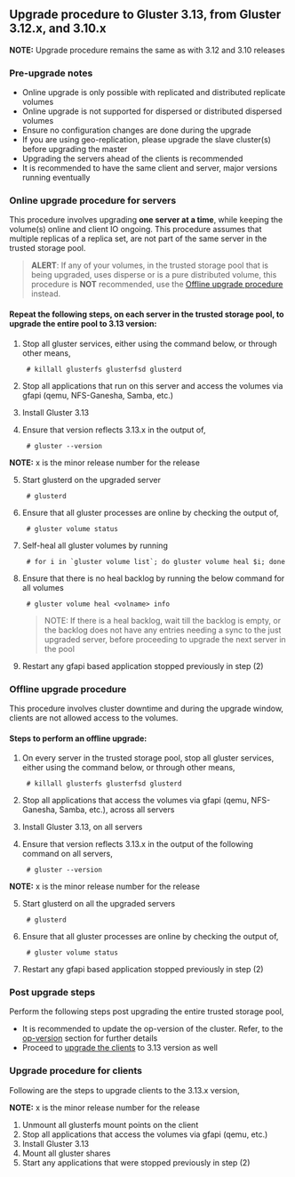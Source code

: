 ## Upgrade procedure to Gluster 3.13, from Gluster 3.12.x, and 3.10.x

**NOTE:** Upgrade procedure remains the same as with 3.12 and 3.10 releases

### Pre-upgrade notes
- Online upgrade is only possible with replicated and distributed replicate volumes
- Online upgrade is not supported for dispersed or distributed dispersed volumes
- Ensure no configuration changes are done during the upgrade
- If you are using geo-replication, please upgrade the slave cluster(s) before upgrading the master
- Upgrading the servers ahead of the clients is recommended
- It is recommended to have the same client and server, major versions running eventually

### Online upgrade procedure for servers
This procedure involves upgrading **one server at a time**, while keeping the volume(s) online and client IO ongoing. This procedure assumes that multiple replicas of a replica set, are not part of the same server in the trusted storage pool.

> **ALERT**: If any of your volumes, in the trusted storage pool that is being upgraded, uses disperse or is a pure distributed volume, this procedure is **NOT** recommended, use the [Offline upgrade procedure](#offline-upgrade-procedure) instead.

#### Repeat the following steps, on each server in the trusted storage pool, to upgrade the entire pool to 3.13 version:
1. Stop all gluster services, either using the command below, or through other means,

        # killall glusterfs glusterfsd glusterd

2. Stop all applications that run on this server and access the volumes via gfapi (qemu, NFS-Ganesha, Samba, etc.)

3. Install Gluster 3.13

4. Ensure that version reflects 3.13.x in the output of,
    
        # gluster --version

**NOTE:** x is the minor release number for the release

5. Start glusterd on the upgraded server

        # glusterd

6. Ensure that all gluster processes are online by checking the output of,

        # gluster volume status

7. Self-heal all gluster volumes by running

        # for i in `gluster volume list`; do gluster volume heal $i; done

8. Ensure that there is no heal backlog by running the below command for all volumes

        # gluster volume heal <volname> info

    > NOTE: If there is a heal backlog, wait till the backlog is empty, or the backlog does not have any entries needing a sync to the just upgraded server, before proceeding to upgrade the next server in the pool

9. Restart any gfapi based application stopped previously in step (2)

### Offline upgrade procedure
This procedure involves cluster downtime and during the upgrade window, clients are not allowed access to the volumes.

#### Steps to perform an offline upgrade:
1. On every server in the trusted storage pool, stop all gluster services, either using the command below, or through other means,

        # killall glusterfs glusterfsd glusterd

2. Stop all applications that access the volumes via gfapi (qemu, NFS-Ganesha, Samba, etc.), across all servers

3. Install Gluster 3.13, on all servers

4. Ensure that version reflects 3.13.x in the output of the following command on all servers,

        # gluster --version

**NOTE:** x is the minor release number for the release

5. Start glusterd on all the upgraded servers

        # glusterd

6. Ensure that all gluster processes are online by checking the output of,

        # gluster volume status

7. Restart any gfapi based application stopped previously in step (2)

### Post upgrade steps
Perform the following steps post upgrading the entire trusted storage pool,

- It is recommended to update the op-version of the cluster. Refer, to the [op-version](./op-version.md) section for further details
- Proceed to [upgrade the clients](#upgrade-procedure-for-clients) to 3.13 version as well

### Upgrade procedure for clients
Following are the steps to upgrade clients to the 3.13.x version,

**NOTE:** x is the minor release number for the release

1. Unmount all glusterfs mount points on the client
2. Stop all applications that access the volumes via gfapi (qemu, etc.)
3. Install Gluster 3.13
4. Mount all gluster shares
5. Start any applications that were stopped previously in step (2)
